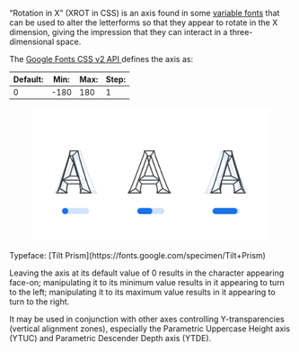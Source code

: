 
“Rotation in X” (XROT in CSS) is an axis found in some [variable fonts](/glossary/variable_fonts) that can be used to alter the letterforms so that they appear to rotate in the X dimension, giving the impression that they can interact in a three-dimensional space.

The [Google Fonts CSS v2 API ](https://developers.google.com/fonts/docs/css2) defines the axis as:

| Default: | Min: | Max: | Step: |
| --- | --- | --- | --- |
| 0 | -180 | 180 | 1 |

<figure>

![An image showing three type specimens, each with an axis slider underneath. The specimen on the left shows the effects of the axis’ lowest value. The specimen in the middle shows the effects of the axis’ default value. The specimen on the right shows the effects of the axis’ highest value.](images/thumbnail.svg)

</figure>

<figcaption>Typeface: [Tilt Prism](https://fonts.google.com/specimen/Tilt+Prism)</figcaption>

Leaving the axis at its default value of 0 results in the character appearing face-on; manipulating it to its minimum value results in it appearing to turn to the left; manipulating it to its maximum value results in it appearing to turn to the right.

It may be used in conjunction with other axes controlling Y-transparencies (vertical alignment zones), especially the Parametric Uppercase Height axis (YTUC) and Parametric Descender Depth axis (YTDE).